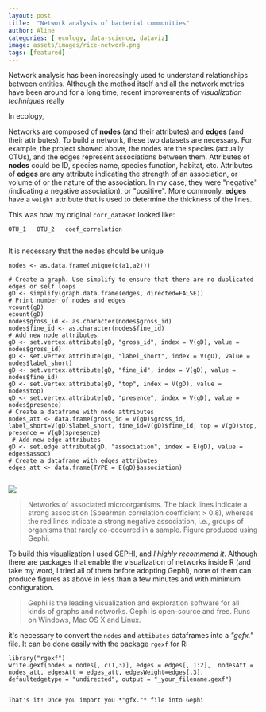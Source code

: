 ```yaml
---
layout: post
title:  "Network analysis of bacterial communities"
author: Aline
categories: [ ecology, data-science, dataviz]
image: assets/images/rice-network.png
tags: [featured]
---
```



Network analysis has been increasingly used to understand relationships between entities. Although the method itself and all the network metrics have been around for a long time, recent improvements of *visualization techniques* really

In ecology,

Networks are composed of **nodes** (and their attributes) and **edges** (and their attributes). To build a network, these two datasets are necessary. For example, the project showed above, the nodes are the species (actually OTUs), and the edges represent associations between them. Attributes of **nodes** could be ID, species name, species function, habitat, etc. Attributes of **edges** are any  attribute indicating the strength of an association, or volume of or the nature of the association. In my case, they were "negative" (indicating a negative association), or "positive". More commonly, **edges** have a `weight` attribute that is used to determine the thickness of the lines.

This was how my original `corr_dataset` looked like:
```
OTU_1   OTU_2   coef_correlation


```

It is necessary that the nodes should be unique
```
nodes <- as.data.frame(unique(c(a1,a2)))
```

```
# Create a graph. Use simplify to ensure that there are no duplicated edges or self loops
gD <- simplify(graph.data.frame(edges, directed=FALSE))
# Print number of nodes and edges
vcount(gD)
ecount(gD)
nodes$gross_id <- as.character(nodes$gross_id)
nodes$fine_id <- as.character(nodes$fine_id)
# Add new node attributes
gD <- set.vertex.attribute(gD, "gross_id", index = V(gD), value = nodes$gross_id)
gD <- set.vertex.attribute(gD, "label_short", index = V(gD), value = nodes$label_short)
gD <- set.vertex.attribute(gD, "fine_id", index = V(gD), value = nodes$fine_id)
gD <- set.vertex.attribute(gD, "top", index = V(gD), value = nodes$top)
gD <- set.vertex.attribute(gD, "presence", index = V(gD), value = nodes$presence)
# Create a dataframe with node attributes
nodes_att <- data.frame(gross_id = V(gD)$gross_id, label_short=V(gD)$label_short, fine_id=V(gD)$fine_id, top = V(gD)$top, presence = V(gD)$presence)
 # Add new edge attributes
gD <- set.edge.attribute(gD, "association", index = E(gD), value = edges$assoc)
# Create a dataframe with edges attributes
edges_att <- data.frame(TYPE = E(gD)$association)


```

<img src="/blog/assets/images/net1.png">

> Networks of associated microorganisms. The black lines indicate a strong association (Spearman correlation coefficient > 0.8), whereas the red lines indicate a strong negative association, i.e., groups of organisms that rarely co-occurred in a sample. Figure produced using Gephi.

To build this visualization I used <a href="https://gephi.org/">GEPHI</a>, and *I highly recommend it*. Although there are packages that enable the visualization of networks inside R (and take my word, I tried all of them before adopting Gephi), none of them can produce figures as above in less than a few minutes and with minimum configuration.

>Gephi is the leading visualization and exploration software for all kinds of graphs and networks. Gephi is open-source and free. Runs on Windows, Mac OS X and Linux.

it's necessary to convert the `nodes` and `attibutes` dataframes into a *"gefx."* file. It can be done easily with the package `rgexf` for R:

```
library("rgexf")
write.gexf(nodes = nodes[, c(1,3)], edges = edges[, 1:2],  nodesAtt = nodes_att, edgesAtt = edges_att, edgesWeight=edges[,3], defaultedgetype = "undirected", output = "_your_filename.gexf")
```





```  

That's it! Once you import you *"gfx."* file into Gephi

